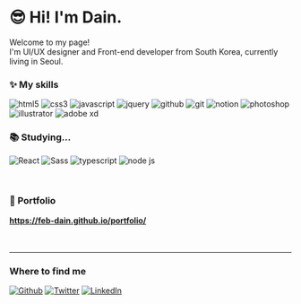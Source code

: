 <h1>😎 Hi! I'm Dain.</h1>


<p>Welcome to my page! </br> I'm UI/UX designer and Front-end developer from South Korea, currently living in Seoul. </p>
<h3>✨ My skills</h3>
<p>
  <img alt="html5" src="https://img.shields.io/badge/-HTML5-E34F26?style=flat-square&logo=html5&logoColor=white" />
  <img alt="css3" src="https://img.shields.io/badge/-CSS3-41BF47?style=flat-square&logo=css3&logoColor=white" />
  <img alt="javascript" src="https://img.shields.io/badge/-Javascript-0093D5?style=flat-square&logo=javascript&logoColor=white" />
  <img alt="jquery" src="https://img.shields.io/badge/-JQuery-0769AD?style=flat-square&logo=jquery&logoColor=white" />
  <img alt="github" src="https://img.shields.io/badge/-Github-323330?style=flat-square&logo=github&logoColor=white" />
  <img alt="git" src="https://img.shields.io/badge/-Git-F05032?style=flat-square&logo=git&logoColor=white" />
  <img alt="notion" src="https://img.shields.io/badge/-Notion-231F20?style=flat-square&logo=notion&logoColor=white" />
  <img alt="photoshop" src="https://img.shields.io/badge/-Photoshop-34A7C1?style=flat-square&logo=adobe-photoshop&logoColor=white" />
  <img alt="illustrator" src="https://img.shields.io/badge/-Illustrator-FF9A00?style=flat-square&logo=adobe-illustrator&logoColor=white" />
  <img alt="adobe xd" src="https://img.shields.io/badge/-Adobe XD-8D1F89?style=flat-square&logo=adobe-xd&logoColor=white" />
</p>
<h3>📚 Studying...</h3>
<p>
  <img alt="React" src="https://img.shields.io/badge/-React-45b8d8?style=flat-square&logo=react&logoColor=white" />
  <img alt="Sass" src="https://img.shields.io/badge/-Sass-CC6699?style=flat-square&logo=sass&logoColor=white" />
  <img alt="typescript" src="https://img.shields.io/badge/Typescript-007ACC?style=flat-square&logo=typescript&logoColor=white" />
  <img alt="node js" src="https://img.shields.io/badge/Node.js-339933?style=flat-square&logo=node.js&logoColor=white" />
</p>
<br>
<h3>📌 Portfolio</h3>
<a href="https://feb-dain.github.io/portfolio/" target="_blank"><strong>https://feb-dain.github.io/portfolio/</strong><a>
<br>
<br>
<br>

------------
<h3>Where to find me</h3>
<p>
<a href="https://github.com/feb-dain" target="_blank"><img alt="Github" src="https://img.shields.io/badge/GitHub-%2312100E.svg?&style=for-the-badge&logo=Github&logoColor=white" /></a>
<a href="https://twitter.com/" target="_blank"><img alt="Twitter" src="https://img.shields.io/badge/twitter-%231DA1F2.svg?&style=for-the-badge&logo=twitter&logoColor=white" /></a>
<a href="https://www.linkedin.com/in/dain-lee-a4b274210" target="_blank"><img alt="LinkedIn" src="https://img.shields.io/badge/linkedin-%230077B5.svg?&style=for-the-badge&logo=linkedin&logoColor=white" /></a>
</p>
